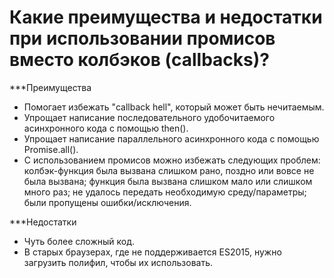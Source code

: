 Какие преимущества и недостатки при использовании промисов вместо колбэков (callbacks)?
=====================

***Преимущества

* Помогает избежать "callback hell", который может быть нечитаемым.
* Упрощает написание последовательного удобочитаемого асинхронного кода с помощью then().
* Упрощает написание параллельного асинхронного кода с помощью Promise.all().
* С использованием промисов можно избежать следующих проблем: колбэк-функция была вызвана слишком рано, поздно или вовсе не была вызвана; функция была вызвана слишком мало или слишком много раз; не удалось передать необходимую среду/параметры; были пропущены ошибки/исключения.

***Недостатки

* Чуть более сложный код.
* В старых браузерах, где не поддерживается ES2015, нужно загрузить полифил, чтобы их использовать.
